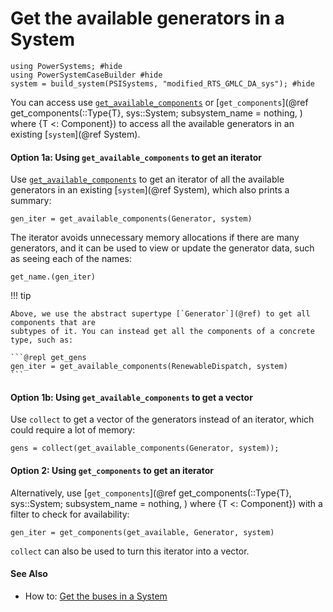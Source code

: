 # Get the available generators in a System

```@setup get_gens
using PowerSystems; #hide
using PowerSystemCaseBuilder #hide
system = build_system(PSISystems, "modified_RTS_GMLC_DA_sys"); #hide
```

You can access use [`get_available_components`](@ref) or
[`get_components`](@ref get_components(::Type{T}, sys::System; subsystem_name = nothing, ) where {T <: Component})
to access all the available generators in an existing [`system`](@ref System).

#### Option 1a: Using `get_available_components` to get an iterator

Use [`get_available_components`](@ref) to get an iterator of all the available generators in
an existing [`system`](@ref System), which also prints a summary:

```@repl get_gens
gen_iter = get_available_components(Generator, system)
```

The iterator avoids unnecessary memory allocations if there are many generators, and it can
be used to view or update the generator data, such as seeing each of the names:

```@repl get_gens
get_name.(gen_iter)
```

!!! tip
    
    Above, we use the abstract supertype [`Generator`](@ref) to get all components that are
    subtypes of it. You can instead get all the components of a concrete type, such as:
    
    ```@repl get_gens
    gen_iter = get_available_components(RenewableDispatch, system)
    ```

#### Option 1b: Using `get_available_components` to get a vector

Use `collect` to get a vector of the generators instead of an iterator, which could require
a lot of memory:

```@repl get_gens
gens = collect(get_available_components(Generator, system));
```

#### Option 2: Using `get_components` to get an iterator

Alternatively, use [`get_components`](@ref get_components(::Type{T}, sys::System; subsystem_name = nothing, ) where {T <: Component})
with a filter to check for availability:

```@repl get_gens
gen_iter = get_components(get_available, Generator, system)
```

`collect` can also be used to turn this iterator into a vector.

#### See Also

  - How to: [Get the buses in a System](@ref)
